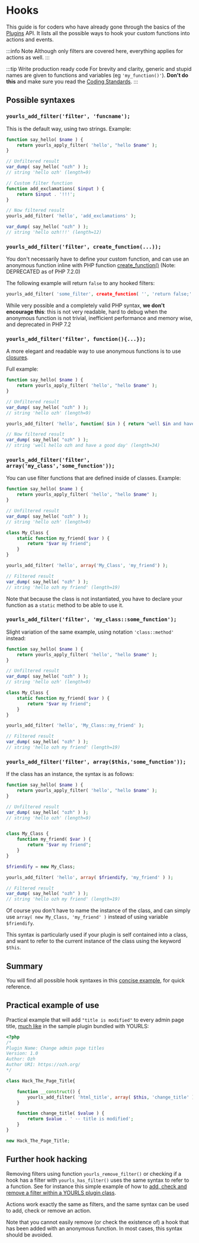 # Hooks

This guide is for coders who have already gone through the basics of the [Plugins](/development/plugins) API. It lists all the possible ways to hook your custom functions into actions and events.

:::info Note
Although only filters are covered here, everything applies for actions as well.
:::

:::tip Write production ready code
For brevity and clarity, generic and stupid names are given to functions and variables (eg `'my_function()'`). **Don't do this** and make sure you read the [Coding Standards](/development/coding-standards).
:::

## Possible syntaxes

### `yourls_add_filter('filter', 'funcname');`

This is the default way, using two strings. Example:

```php
function say_hello( $name ) {
    return yourls_apply_filter( 'hello', "hello $name" );
}

// Unfiltered result
var_dump( say_hello( "ozh" ) );
// string 'hello ozh' (length=9)

// Custom filter function
function add_exclamations( $input ) {
    return $input . '!!!';
}

// Now filtered result
yourls_add_filter( 'hello', 'add_exclamations' );

var_dump( say_hello( "ozh" ) );
// string 'hello ozh!!!' (length=12)
```

### `yourls_add_filter('filter', create_function(...));`

You don't necessarily have to define your custom function, and can use an anonymous function inline with PHP function [create_function()](https://php.net/create_function) (Note: DEPRECATED as of PHP 7.2.0)

The following example will return `false` to any hooked filters:

```php
yourls_add_filter( 'some_filter', create_function( '', 'return false;' ) );
```

While very possible and a completely valid PHP syntax, **we don't encourage this**: this is not very readable, hard to debug when the anonymous function is not trivial, inefficient performance and memory wise, and deprecated in PHP 7.2

### `yourls_add_filter('filter', function(){...});`

A more elegant and readable way to use anonymous functions is to use [closures](https://php.net/manual/en/functions.anonymous.php).

Full example:

```php
function say_hello( $name ) {
    return yourls_apply_filter( 'hello', "hello $name" );
}

// Unfiltered result
var_dump( say_hello( "ozh" ) );
// string 'hello ozh' (length=9)

yourls_add_filter( 'hello', function( $in ) { return "well $in and have a good day"; } );

// Now filtered result
var_dump( say_hello( "ozh" ) );
// string 'well hello ozh and have a good day' (length=34)
```

### `yourls_add_filter('filter', array('my_class','some_function'));`

You can use filter functions that are defined inside of classes. Example:

```php
function say_hello( $name ) {
    return yourls_apply_filter( 'hello', "hello $name" );
}

// Unfiltered result
var_dump( say_hello( "ozh" ) );
// string 'hello ozh' (length=9)

class My_Class {
    static function my_friend( $var ) {
        return "$var my friend";
    }
}

yourls_add_filter( 'hello', array('My_Class', 'my_friend') );

// Filtered result
var_dump( say_hello( "ozh" ) );
// string 'hello ozh my friend' (length=19)
```

Note that because the class is not instantiated, you have to declare your function as a `static` method to be able to use it.

### `yourls_add_filter('filter', 'my_class::some_function');`

Slight variation of the same example, using notation `'class::method'` instead:

```php
function say_hello( $name ) {
    return yourls_apply_filter( 'hello', "hello $name" );
}

// Unfiltered result
var_dump( say_hello( "ozh" ) );
// string 'hello ozh' (length=9)

class My_Class {
    static function my_friend( $var ) {
        return "$var my friend";
    }
}

yourls_add_filter( 'hello', 'My_Class::my_friend' );

// Filtered result
var_dump( say_hello( "ozh" ) );
// string 'hello ozh my friend' (length=19)
```

### `yourls_add_filter('filter', array($this,'some_function'));`

If the class has an instance, the syntax is as follows:

```php
function say_hello( $name ) {
    return yourls_apply_filter( 'hello', "hello $name" );
}

// Unfiltered result
var_dump( say_hello( "ozh" ) );
// string 'hello ozh' (length=9)


class My_Class {
    function my_friend( $var ) {
        return "$var my friend";
    }
}

$friendify = new My_Class;

yourls_add_filter( 'hello', array( $friendify, 'my_friend' ) );

// Filtered result
var_dump( say_hello( "ozh" ) );
// string 'hello ozh my friend' (length=19)
```

Of course you don't have to name the instance of the class, and can simply use `array( new My_Class, 'my_friend' )` instead of using variable `$friendify`.

This syntax is particularly used if your plugin is self contained into a class, and want to refer to the current instance of the class using the keyword `$this`.

## Summary

You will find all possible hook syntaxes in this [concise example](https://gist.github.com/ozh/bf5a3c6e03f0fef89d849cb76fae49d3), for quick reference.

## Practical example of use

Practical example that will add `"title is modified"` to every admin page title, [much like](https://github.com/YOURLS/YOURLS/blob/1.7/user/plugins/sample-plugin/plugin.php#L51:L60) in the sample plugin bundled with YOURLS:

```php
<?php
/*
Plugin Name: Change admin page titles
Version: 1.0
Author: Ozh
Author URI: https://ozh.org/
*/

class Hack_The_Page_Title{

    function __construct() {
        yourls_add_filter( 'html_title', array( $this, 'change_title' ) );
    }

    function change_title( $value ) {
        return $value . ' -- title is modified';
    }
}

new Hack_The_Page_Title;
```

## Further hook hacking

Removing filters using function `yourls_remove_filter()` or checking if a hook has a filter with `yourls_has_filter()` uses the same syntax to refer to a function. See for instance this simple example of how to [add, check and remove a filter within a YOURLS plugin class](https://gist.github.com/ozh/988a49419d4b34c431ad).

Actions work exactly the same as filters, and the same syntax can be used to add, check or remove an action.

Note that you cannot easily remove (or check the existence of) a hook that has been added with an anonymous function. In most cases, this syntax should be avoided.
